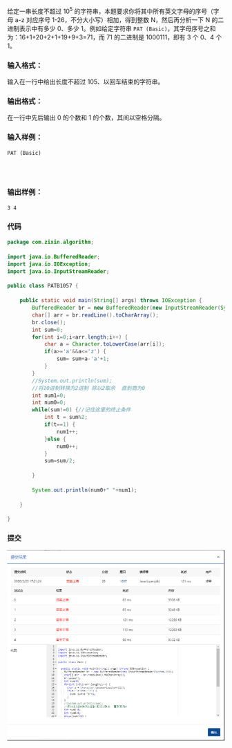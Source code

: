 给定一串长度不超过 10<sup>5</sup> 的字符串，本题要求你将其中所有英文字母的序号（字母 a-z 对应序号 1-26，不分大小写）相加，得到整数 N，然后再分析一下 N 的二进制表示中有多少 0、多少 1。例如给定字符串 `PAT (Basic)`，其字母序号之和为：16+1+20+2+1+19+9+3=71，而 71 的二进制是 1000111，即有 3 个 0、4 个 1。

### 输入格式：

输入在一行中给出长度不超过 105、以回车结束的字符串。

### 输出格式：

在一行中先后输出 0 的个数和 1 的个数，其间以空格分隔。

### 输入样例：

```in
PAT (Basic)

      
    
```

### 输出样例：

```out
3 4
```

### 代码

```java
package com.zixin.algorithm;

import java.io.BufferedReader;
import java.io.IOException;
import java.io.InputStreamReader;

public class PATB1057 {

	public static void main(String[] args) throws IOException {
		BufferedReader br = new BufferedReader(new InputStreamReader(System.in));
		char[] arr = br.readLine().toCharArray();
		br.close();
		int sum=0;
		for(int i=0;i<arr.length;i++) {
			char a = Character.toLowerCase(arr[i]);
			if(a>='a'&&a<='z') {
				sum= sum+a-'a'+1;
			}
		}
		//System.out.println(sum);
		//将10进制转换为2进制 除以2取余  直到商为0
		int num1=0;
		int num0=0;
		while(sum!=0) {//记住这里的终止条件
			int t = sum%2;
			if(t==1) {
				num1++;
			}else {
				num0++;
			}
			sum=sum/2;
			
		}
		
		System.out.println(num0+" "+num1);

	}
    
}

```

### 提交

![PATB1057提交](image\PATB1057提交.png)
